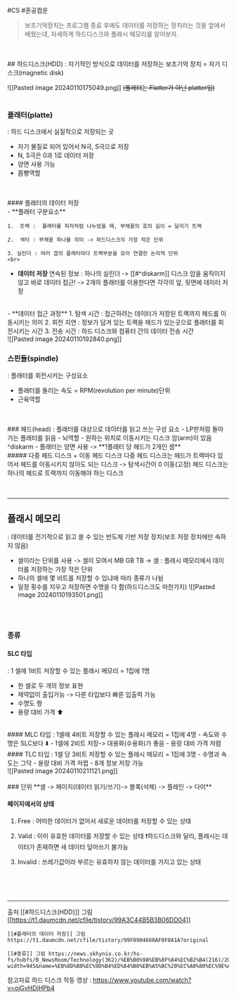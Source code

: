 #CS #혼공컴운 


> 보조기억장치는 프로그램 종료 후에도 데이터를 저장하는 장치라는 것을 앞에서 배웠는데, 자세하게 하드디스크와 플래시 메모리를 알아보자.
<br>
<br>
## 하드디스크(HDD)
: 자기적인 방식으로 데이터를 저장하는 보조기억 장치 = 자기 디스크(magnetic disk)
<br>

![[Pasted image 20240110175049.png]]
~~(플래터는 Flatter가 아닌 platter임)~~
<br>
<br>
### 플래터(platte)
: 하드 디스크에서 실질적으로 저장되는 곳
- 자기 물질로 되어 있어서 N극, S극으로 저장
- N, S극은 0과 1로 데이터 저장
- 양면 사용 가능
- 몸빵역할
<br>
<br>
#### 플래터의 데이터 저장
<br>
- **플래터 구분요소**

	1.  트랙 :  플래터를 피자처럼 나누었을 때, 부채꼴의 호의 길이 = 달리기 트랙

	2.  섹터 : 부채꼴 하나를 의미 -> 하드디스크의 가장 작은 단위

	3. 실린더 : 여러 겹의 플래터마다 트랙부분을 모아 연결한 논리적 단위
	<br>
- **데이터 저장**
	연속된 정보 : 하나의 실린더 -> [[#^diskarm]] 디스크 암을 움직이지 않고 바로 데이터 접근!
		-> 2개의 플래터를 이용한다면 각각의 앞, 뒷면에 데이터 저장
<br>
- **데이터 접근 과정**
	1. 탐색 시간 : 접근하려는 데이터가 저장된 트랙까지 헤드를 이동시키는 의미
	2. 회전 지연 : 정보가 담겨 있는 트랙을 헤드가 있는곳으로 플래터를 회전시키는 시간
	3. 전송 시간 :  하드 디스크와 컴퓨터 간의 데이터 전송 시간
	<br>
			![[Pasted image 20240110192840.png]]
<br>


### 스핀들(spindle)
: 플래터를 회전시키는 구성요소
- 플래터를 돌리는 속도 = RPM(revolution per minute)단위
- 근육역할
<br>
<br>
### 헤드(head)
: 플래터를 대상으로 데이터를 읽고 쓰는 구성 요소
- LP판처럼 돌아가는 플래터를 읽음
- 뇌역할
- 원하는 위치로 이동시키는 디스크 암(arm)이 있음 ^diskarm
- 플래터는 양면 사용 -> **1플래터 당 헤드가 2개인 셈**
<br>
##### 다중 헤드 디스크 + 이동 헤드 디스크
다중 헤드 디스크는 헤드가 트랙마다 있어서 헤드를 이동시키지 않아도 되는 디스크 -> 탐색시간이 0
이동(고정) 헤드 디스크는 하나의 헤드로 트랙까지 이동해야 하는 디스크
<br>
<br>
<br>

---
## 플래시 메모리
: 데이터를 전기적으로 읽고 쓸 수 있는 반도체 기반 저장 장치(보조 저장 장치에만 속하지 않음)

- 셀이라는 단위를 사용 -> 셀이 모여서 MB GB TB
	-> 셀 : 플래시 메모리에서 데이터를 저장하는 가장 작은 단위
- 하나의 셀에 몇 비트를 저장할 수 있냐에 따라 종류가 나뉨
- 일정 횟수를 지우고 저장하면 수명을 다 함(하드디스크도 마찬가지)
		![[Pasted image 20240110193501.png]]

<br>
<br>


###  종류
#### SLC 타입
: 1 셀에 1비트 저장할 수 있는 플래시 메모리 = 1집에 1명
- 한 셀로 두 개의 정보 표현
- 제약없이 출입가능 -> 다른 타입보다 빠른 입출력 가능
- 수명도 짱
- 용량 대비 가격 ⬆️
<br>
#### MLC 타입
: 1셀에 4비트 저장할 수 있는 플래시 메모리 = 1집에 4명
- 속도와 수명은 SLC보다 ⬇️
- 1셀에 2비트 저장-> 대용화(수용화)가 좋음
- 용량 대비 가격 저렴
<br>
#### TLC 타입
: 1셀 당 3비트 저장할 수 있는 플래시 메모리 = 1집에 3명
- 수명과 속도는 그닥
- 용량 대비 가격 저렵
- 8개 정보 저장 가능
<br>
			![[Pasted image 20240110211121.png]]
<br>
<br>
### 단위
**셀 -> 페이지(데이터 읽기/쓰기)-> 블록(삭제) -> 플레인 -> 다이**

#### 페이지에서의 상태
1. Free :  어떠한 데이터가 없어서 새로운 데이터를 저장할 수 있는 상태
   
2. Valid :  이미 유효한 데이터를 저장할 수 있는 상태
	   ❗️하드디스크와 달리, 플래시는 데이터가 존재하면 새 데이터 덮어쓰기 불가능
	   
3. Invalid : 쓰레기값이라 부르는 유효하지 않는 데이터를 가지고 있는 상태
   
<br>
<br>
<br>

---

출처
	[[#하드디스크(HDD)]] 그림 [[https://t1.daumcdn.net/cfile/tistory/99A3C44B5B3B06DD04]]
	
	[[#플래터의 데이터 저장]] 그림 https://t1.daumcdn.net/cfile/tistory/99F0904660AF0F0A1A?original
	
	[[#종류]] 그림 https://news.skhynix.co.kr/hs-fs/hubfs/B_NewsRoom/Technology(362)/%EB%B0%98%EB%8F%84%EC%B2%B4(216)/2018/1226/%EB%8D%B0%EC%9D%B4%ED%84%B0%EB%A5%BC%20%EC%A0%80%EC%9E%A5(Write)%ED%95%9C%EB%8B%A4%EB%8A%94%20%EC%9D%98%EB%AF%B8%EB%8A%94%20%EC%A7%80%EC%A0%95%EB%90%9C%20%EC%85%80%EC%9D%98%20storage%20%EC%98%81%EC%97%AD%EC%97%90%20%EC%A0%84%EC%9E%90%EB%A5%BC.jpg?width=945&name=%EB%8D%B0%EC%9D%B4%ED%84%B0%EB%A5%BC%20%EC%A0%80%EC%9E%A5(Write)%ED%95%9C%EB%8B%A4%EB%8A%94%20%EC%9D%98%EB%AF%B8%EB%8A%94%20%EC%A7%80%EC%A0%95%EB%90%9C%20%EC%85%80%EC%9D%98%20storage%20%EC%98%81%EC%97%AD%EC%97%90%20%EC%A0%84%EC%9E%90%EB%A5%BC.jpg

참고자료
	하드 디스크 작동 영상 : https://www.youtube.com/watch?v=ojGvHDjHPb4
